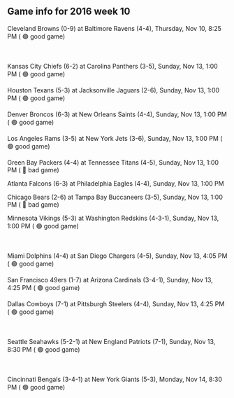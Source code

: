 ## Game info for 2016 week 10
Cleveland Browns (0-9) at Baltimore Ravens (4-4), Thursday, Nov 10, 8:25 PM (	:green_circle: good game)


<br/>

Kansas City Chiefs (6-2) at Carolina Panthers (3-5), Sunday, Nov 13, 1:00 PM (	:green_circle: good game)

Houston Texans (5-3) at Jacksonville Jaguars (2-6), Sunday, Nov 13, 1:00 PM (	:green_circle: good game)

Denver Broncos (6-3) at New Orleans Saints (4-4), Sunday, Nov 13, 1:00 PM (	:green_circle: good game)

Los Angeles Rams (3-5) at New York Jets (3-6), Sunday, Nov 13, 1:00 PM (	:green_circle: good game)

Green Bay Packers (4-4) at Tennessee Titans (4-5), Sunday, Nov 13, 1:00 PM (	:red_circle: bad game)

Atlanta Falcons (6-3) at Philadelphia Eagles (4-4), Sunday, Nov 13, 1:00 PM

Chicago Bears (2-6) at Tampa Bay Buccaneers (3-5), Sunday, Nov 13, 1:00 PM (	:red_circle: bad game)

Minnesota Vikings (5-3) at Washington Redskins (4-3-1), Sunday, Nov 13, 1:00 PM (	:green_circle: good game)


<br/>

Miami Dolphins (4-4) at San Diego Chargers (4-5), Sunday, Nov 13, 4:05 PM (	:green_circle: good game)

San Francisco 49ers (1-7) at Arizona Cardinals (3-4-1), Sunday, Nov 13, 4:25 PM (	:green_circle: good game)

Dallas Cowboys (7-1) at Pittsburgh Steelers (4-4), Sunday, Nov 13, 4:25 PM (	:green_circle: good game)


<br/>

Seattle Seahawks (5-2-1) at New England Patriots (7-1), Sunday, Nov 13, 8:30 PM (	:green_circle: good game)


<br/>

Cincinnati Bengals (3-4-1) at New York Giants (5-3), Monday, Nov 14, 8:30 PM (	:green_circle: good game)

